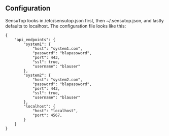 ## Configuration

SensuTop looks in /etc/sensutop.json first, then ~/.sensutop.json, and 
lastly defaults to localhost. The configuration file looks like this:

```
{
    "api_endpoints": {
        "system1": {
            "host": "system1.com",
            "password": "blapassword",
            "port": 443,
            "ssl": true,
            "username": "blauser"
        },
        "system2": {
            "host": "system2.com",
            "password": "blapassword",
            "port": 443,
            "ssl": true,
            "username": "blauser"
        },
        "localhost": {
            "host": "localhost",
            "port": 4567,
        }
    }
}
```
